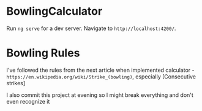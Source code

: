 # BowlingCalculator

Run `ng serve` for a dev server. Navigate to `http://localhost:4200/`.

# Bowling Rules

I've followed the rules from the next article when implemented calculator - `https://en.wikipedia.org/wiki/Strike_(bowling)`, especially [Consecutive strikes]

I also commit this project at evening so I might break everything and don't even recognize it